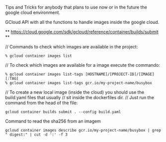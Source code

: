 Tips and Tricks for anybody that plans to use now or in the future the google cloud environment.	
	
GCloud API with all the functions to handle images inside the google cloud.
	
** https://cloud.google.com/sdk/gcloud/reference/container/builds/submit **

// Commands to check which images are available in the project:
```
% gcloud container images list
```

// To check which images are available for a image execute the commando:
```
% gcloud container images list-tags [HOSTNAME]/[PROJECT-ID]/[IMAGE][:TAG]
% gcloud container images list-tags gcr.io/my-project-name/busybox
```

// To create a new local image (inside the cloud) you should use the build.yaml files that usually
// sit inside the dockerfiles dir.
// Just run the command from the head of the file:

```
gcloud container builds submit . --config build.yaml
```


Command to read the sha256 from an imagem
```
gcloud container images describe gcr.io/my-project-name/busybox | grep " digest:" | cut -d ':' -f 3
```
